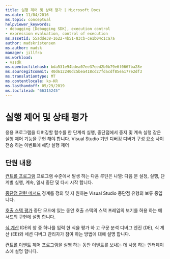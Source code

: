 ```yaml
---
title: 실행 제어 및 상태 평가 | Microsoft Docs
ms.date: 11/04/2016
ms.topic: conceptual
helpviewer_keywords:
- debugging [Debugging SDK], execution control
- expression evaluation, control of execution
ms.assetid: 55adde38-1622-4b51-83cb-ce1b04c1ca7a
author: madskristensen
ms.author: madsk
manager: jillfra
ms.workload:
- vssdk
ms.openlocfilehash: bda531e94bdea07ee37eed2b0b79e6f0667ba28e
ms.sourcegitcommit: 40d612240dc5bea418cd27fdacdf85ea177e2df3
ms.translationtype: MT
ms.contentlocale: ko-KR
ms.lasthandoff: 05/29/2019
ms.locfileid: "66315245"
---
```

# <a name="execution-control-and-state-evaluation"></a>실행 제어 및 상태 평가
응용 프로그램을 디버깅할 함수를 한 단계씩 실행, 중단점에서 중지 및 계속 실행 같은 실행 제어 기능을 구현 해야 합니다. Visual Studio 기반 디버깅 디버거 구성 요소 사이 전송 하는 이벤트에 해당 실행 제어

## <a name="in-this-section"></a>단원 내용
 [컨트롤 프로그램](../../extensibility/debugger/program-control.md) 프로그램 수준에서 발생 하는 다음 루틴은 나열: 다음 문 설정, 실행, 단계별 실행, 계속, 일시 중단 및 다시 시작 합니다.

 [중단점 관련 메서드](../../extensibility/debugger/breakpoint-related-methods.md) 경계를 정의 및 지 원하는 Visual Studio 중단점 유형의 보류 중입니다.

 [호출 스택 평가](../../extensibility/debugger/call-stack-evaluation.md) 중단 모드에 있는 동안 호출 스택의 스택 프레임의 보기를 허용 하는 메서드의 구현에 설명 합니다.

 [식 계산](../../extensibility/debugger/expression-evaluation-visual-studio-debugging-sdk.md) IDE의 창 중 하나를 입력 한 식을 평가 하 고 구문 분석 디버그 엔진 (DE), 식 계산 (EE)와 세션 디버그 관리자가 참여 하는 방법에 대해 설명 합니다.

 [컨트롤 이벤트](../../extensibility/debugger/control-events.md) 제어 프로그램을 실행 하는 동안 이벤트를 보내는 데 사용 하는 인터페이스에 설명 합니다.